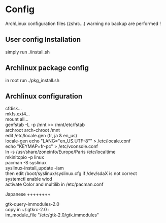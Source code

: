 Config
======

ArchLinux configuration files (zshrc...)
warning no backup are performed !

User config Installation
-------------------------

simply run ./install.sh

Archlinux package config
---------------------

in root run ./pkg_install.sh

Archlinux configuration
-----------------------

cfdisk...  
mkfs.ext4...  
mount all...  
genfstab -L -p /mnt >> /mnt/etc/fstab  
archroot arch-chroot /mnt  
edit /etc/locale.gen (fr, ja & en_us)  
locale-gen
echo "LANG=\"en_US.UTF-8\"" > /etc/locale.conf  
echo "KEYMAP=fr-pc" > /etc/vconsole.conf  
ln -s /usr/share/zoneinfo/Europe/Paris /etc/localtime  
mkinitcpio -p linux  
pacman -S syslinux  
syslinux-install_update -iam  
then edit /boot/syslinux/syslinux.cfg if /dev/sdaX is not correct  
systemctl enable wicd  
activate Color and multilib in /etc/pacman.conf

Japanese
++++++++

gtk-query-immodules-2.0  
copy in ~/.gtkrc-2.0 :  
  im_module_file "/etc/gtk-2.0/gtk.immodules"
